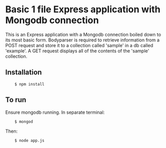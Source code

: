 # Basic 1 file Express application with Mongodb connection #

This is an Express application with a Mongodb connection boiled down to its most basic form. Bodyparser is required to retrieve information from a POST request and store it to a collection called 'sample' in a db called 'example'. A GET request displays all of the contents of the 'sample' collection.

## Installation ##

        $ npm install

## To run ##
Ensure mongodb running. In separate terminal:

        $ mongod

Then:

        $ node app.js

